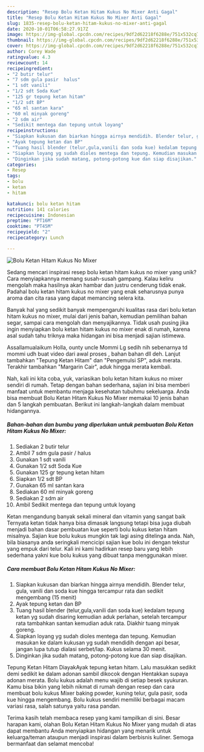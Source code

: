 ```yaml
---
description: "Resep Bolu Ketan Hitam Kukus No Mixer Anti Gagal"
title: "Resep Bolu Ketan Hitam Kukus No Mixer Anti Gagal"
slug: 1835-resep-bolu-ketan-hitam-kukus-no-mixer-anti-gagal
date: 2020-10-01T06:58:27.917Z
image: https://img-global.cpcdn.com/recipes/9df2d62218f6288e/751x532cq70/bolu-ketan-hitam-kukus-no-mixer-foto-resep-utama.jpg
thumbnail: https://img-global.cpcdn.com/recipes/9df2d62218f6288e/751x532cq70/bolu-ketan-hitam-kukus-no-mixer-foto-resep-utama.jpg
cover: https://img-global.cpcdn.com/recipes/9df2d62218f6288e/751x532cq70/bolu-ketan-hitam-kukus-no-mixer-foto-resep-utama.jpg
author: Corey Wade
ratingvalue: 4.3
reviewcount: 14
recipeingredient:
- "2 butir telur"
- "7 sdm gula pasir  halus"
- "1 sdt vanili"
- "1/2 sdt Soda Kue"
- "125 gr tepung ketan hitam"
- "1/2 sdt BP"
- "65 ml santan kara"
- "60 ml minyak goreng"
- "2 sdm air"
- "Sedikit mentega dan tepung untuk loyang"
recipeinstructions:
- "Siapkan kukusan dan biarkan hingga airnya mendidih. Blender telur, gula, vanili dan soda kue hingga tercampur rata dan sedikit mengembang (15 menit)"
- "Ayak tepung ketan dan BP"
- "Tuang hasil blender (telur,gula,vanili dan soda kue) kedalam tepung ketan yg sudah disaring kemudian aduk perlahan, setelah tercampur rata tambahkan santan kemudian aduk rata. Diakhir tuang minyak goreng."
- "Siapkan loyang yg sudah dioles mentega dan tepung. Kemudian masukan ke dalam kukusan yg sudah mendidih dengan api besar, jangan lupa tutup dialasi serbet/lap. Kukus selama 30 menit."
- "Dinginkan jika sudah matang, potong-potong kue dan siap disajikan."
categories:
- Resep
tags:
- bolu
- ketan
- hitam

katakunci: bolu ketan hitam 
nutrition: 141 calories
recipecuisine: Indonesian
preptime: "PT16M"
cooktime: "PT45M"
recipeyield: "2"
recipecategory: Lunch

---
```



![Bolu Ketan Hitam Kukus No Mixer](https://img-global.cpcdn.com/recipes/9df2d62218f6288e/751x532cq70/bolu-ketan-hitam-kukus-no-mixer-foto-resep-utama.jpg)

Sedang mencari inspirasi resep bolu ketan hitam kukus no mixer yang unik? Cara menyiapkannya memang susah-susah gampang. Kalau keliru mengolah maka hasilnya akan hambar dan justru cenderung tidak enak. Padahal bolu ketan hitam kukus no mixer yang enak seharusnya punya aroma dan cita rasa yang dapat memancing selera kita.

Banyak hal yang sedikit banyak mempengaruhi kualitas rasa dari bolu ketan hitam kukus no mixer, mulai dari jenis bahan, kemudian pemilihan bahan segar, sampai cara mengolah dan menyajikannya. Tidak usah pusing jika ingin menyiapkan bolu ketan hitam kukus no mixer enak di rumah, karena asal sudah tahu triknya maka hidangan ini bisa menjadi sajian istimewa.

Assallamualaikum Holla, ounty uncle Mommi Lg sedih nih sebenarnya td mommi udh buat video dari awal proses , bahan bahan dll deh. Lanjut tambahkan &#34;Tepung Ketan Hitam&#34; dan &#34;Pengemulsi SP&#34;, aduk merata. Terakhir tambahkan &#34;Margarin Cair&#34;, aduk hingga merata kembali.


Nah, kali ini kita coba, yuk, variasikan bolu ketan hitam kukus no mixer sendiri di rumah. Tetap dengan bahan sederhana, sajian ini bisa memberi manfaat untuk membantu menjaga kesehatan tubuhmu sekeluarga. Anda bisa membuat Bolu Ketan Hitam Kukus No Mixer memakai 10 jenis bahan dan 5 langkah pembuatan. Berikut ini langkah-langkah dalam membuat hidangannya.

<!--inarticleads1-->

##### Bahan-bahan dan bumbu yang diperlukan untuk pembuatan Bolu Ketan Hitam Kukus No Mixer:

1. Sediakan 2 butir telur
1. Ambil 7 sdm gula pasir / halus
1. Gunakan 1 sdt vanili
1. Gunakan 1/2 sdt Soda Kue
1. Gunakan 125 gr tepung ketan hitam
1. Siapkan 1/2 sdt BP
1. Gunakan 65 ml santan kara
1. Sediakan 60 ml minyak goreng
1. Sediakan 2 sdm air
1. Ambil Sedikit mentega dan tepung untuk loyang


Ketan mengandung banyak sekali mineral dan vitamin yang sangat baik Ternyata ketan tidak hanya bisa dimasak langsung tetapi bisa juga diubah menjadi bahan dasar pembuatan kue seperti bolu kukus ketan hitam misalnya. Sajian kue bolu kukus mungkin tak lagi asing ditelinga anda. Nah, bila biasanya anda seringkali mencicipi sajian kue bolu ini dengan tekstur yang empuk dari telur. Kali ini kami hadirkan resep baru yang lebih sederhana yakni kue bolu kukus yang dibuat tanpa menggunakan mixer. 

<!--inarticleads2-->

##### Cara membuat Bolu Ketan Hitam Kukus No Mixer:

1. Siapkan kukusan dan biarkan hingga airnya mendidih. Blender telur, gula, vanili dan soda kue hingga tercampur rata dan sedikit mengembang (15 menit)
1. Ayak tepung ketan dan BP
1. Tuang hasil blender (telur,gula,vanili dan soda kue) kedalam tepung ketan yg sudah disaring kemudian aduk perlahan, setelah tercampur rata tambahkan santan kemudian aduk rata. Diakhir tuang minyak goreng.
1. Siapkan loyang yg sudah dioles mentega dan tepung. Kemudian masukan ke dalam kukusan yg sudah mendidih dengan api besar, jangan lupa tutup dialasi serbet/lap. Kukus selama 30 menit.
1. Dinginkan jika sudah matang, potong-potong kue dan siap disajikan.


Tepung Ketan Hitam DiayakAyak tepung ketan hitam. Lalu masukkan sedikit demi sedikit ke dalam adonan sambil dikocok dengan Hentakkan supaya adonan merata. Bolu kukus adalah menu wajib di setiap besek syukuran. Kamu bisa bikin yang lebih nikmat di rumah dengan resep dan cara membuat bolu kukus Mixer baking powder, kuning telur, gula pasir, soda kue hingga mengembang. Bolu kukus sendiri memiliki berbagai macam variasi rasa, salah satunya yaitu rasa pandan. 

Terima kasih telah membaca resep yang kami tampilkan di sini. Besar harapan kami, olahan Bolu Ketan Hitam Kukus No Mixer yang mudah di atas dapat membantu Anda menyiapkan hidangan yang menarik untuk keluarga/teman ataupun menjadi inspirasi dalam berbisnis kuliner. Semoga bermanfaat dan selamat mencoba!
